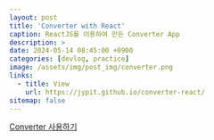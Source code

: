 ```yaml
---
layout: post
title: 'Converter with React'
caption: ReactJS를 이용하여 만든 Converter App
description: >
date: 2024-05-14 08:45:00 +0900
categories: [devlog, practice]
image: /assets/img/post_img/converter.png
links:
  - title: View
    url: https://jypit.github.io/converter-react/
sitemap: false
---
```


<a href="https://jypit.github.io/converter-react/" target="_blank">Converter 사용하기
